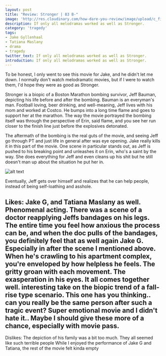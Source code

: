 ```yaml
---
layout: post
title: "Review: Stronger | 83 B-"
image: 'http://res.cloudinary.com/how-dare-you-review/image/upload/c_fill,h_399,w_760/v1529127882/hero_Stronger-TIFF-2017.jpg'
description: If only all melodramas worked as well as Stronger.
category: 'tragedy'
tags: 
- Jake Gyllenhaal
- Tatiana Maslany
- drama
- tragedy
twitter_text: If only all melodramas worked as well as Stronger.    
introduction: If only all melodramas worked as well as Stronger.  
---
```


To be honest, I only went to see this movie for Jake, and he didn't let me down. I normally don't watch melodramatic movies, but if I were to watch them, I'd hope they were as good as Stronger. 

Stronger is a biopic of a Boston Marathon bombing survivor, Jeff Bauman, depicting his life before and after the bombing. Bauman is an everyman's man. Football loving, beer drinking, and well-meaning, Jeff lives with his mom and worked at Costco. He bumps into a long time flame and goes to support her at the marathon. The way the movie portrayed the bombing itself was through the perspective of Erin, said flame, and you see her run closer to the finish line just before the explosives detonated. 

The aftermath of the bombing is the real guts of the movie, and seeing Jeff go through PT and just life in general after was eye opening. Jake really kills it in this part of the movie. One scene in particular stands out, as Jeff is pushed to his breaking point and unleashes it on Erin, who's a saint by the way. She does everything for Jeff and even cleans up his shit but he still doesn't man up about the situation he put her in. 

![alt text](https://res.cloudinary.com/how-dare-you-review/image/upload/c_fill,h_399,w_760/v1529127498/stronger-trailer-jake-gyllenhaal.jpg)

Eventually, Jeff gets over himself and realizes that he can help people, instead of being self-loathing and asshole. 

Likes:
Jake G, and Tatiana Maslany as well. Phenomenal acting.
There was a scene of a doctor reapplying Jeffs bandages on his legs. The entire time you feel how anxious the process can be, and when the doc pulls of the bandages, you definitely feel that as well
again Jake G. Especially in after the scene I mentioned above. When he's crawling to his apartment complex, you're enveloped by how helpless he feels. The gritty groan with each movement. The exasperation in his eyes. It all comes together well. 
interesting take on the biopic trend of a fall-rise type scenario. This one has you thinking.. can you really be the same person after such a tragic event?
Super emotional movie and I didn't hate it.. Maybe I should give these more of a chance, especially with movie pass.
-           
Dislikes:
The depiction of his family was a bit too much. They all seemed like such terrible people
While I enjoyed the performance of Jake G and Tatiana, the rest of the movie felt kinda empty